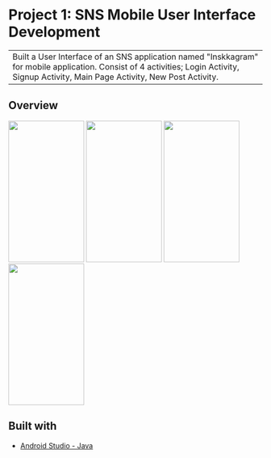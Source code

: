 
# Project 1: SNS Mobile User Interface Development
<table>
<tr>
<td>
  Built a User Interface of an SNS application named "Inskkagram" for mobile application. Consist of 4 activities; Login Activity, Signup Activity, Main Page Activity, New Post Activity.
</td>
</tr>
</table>

## Overview
<p float="left">
  <img src="https://user-images.githubusercontent.com/28348839/198355539-5e8c1518-9a82-4029-8328-42b77b0a85a3.png" width="150" height="280">
  <img src="https://user-images.githubusercontent.com/28348839/198355642-90c81296-e73c-4bff-89c2-76ffb088d339.png" width="150" height="280">
  <img src="https://user-images.githubusercontent.com/28348839/198355675-217d195c-3c50-4273-8c01-a660610f645b.png" width="150" height="280">
  <img src="https://user-images.githubusercontent.com/28348839/198355723-d7bd7f09-c440-4824-9262-f206e134931b.png" width="150" height="280">
</p>

## Built with 
- [Android Studio - Java](https://developer.android.com/codelabs/build-your-first-android-app#0)
